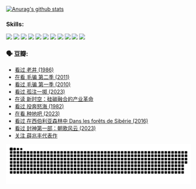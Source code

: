 
[![Anurag's github stats](https://github-readme-stats.vercel.app/api?username=w940853815)](https://github.com/anuraghazra/github-readme-stats)

### Skills:

<code><img height="32" src="https://cdn.jsdelivr.net/npm/simple-icons@v5/icons/python.svg"></code>
<code><img height="32" src="https://cdn.jsdelivr.net/npm/simple-icons@v5/icons/javascript.svg"></code>
<code><img height="32" src="https://cdn.jsdelivr.net/npm/simple-icons@v5/icons/django.svg"></code>
<code><img height="32" src="https://cdn.jsdelivr.net/npm/simple-icons@v5/icons/flask.svg"></code>
<code><img height="32" src="https://cdn.jsdelivr.net/npm/simple-icons@v5/icons/vuetify.svg"></code>
<code><img height="32" src="https://cdn.jsdelivr.net/npm/simple-icons@v5/icons/git.svg"></code>
<code><img height="32" src="https://cdn.jsdelivr.net/npm/simple-icons@v5/icons/docker.svg"></code>
<code><img height="32" src="https://cdn.jsdelivr.net/npm/simple-icons@v5/icons/postgresql.svg"></code>
<code><img height="32" src="https://cdn.jsdelivr.net/npm/simple-icons@v5/icons/elasticsearch.svg"></code>
<code><img height="32" src="https://cdn.jsdelivr.net/npm/simple-icons@v5/icons/macos.svg"></code>
<code><img height="32" src="https://cdn.jsdelivr.net/npm/simple-icons@v5/icons/linux.svg"></code>

### 🗣 豆瓣:

<!-- DOUBAN-ACTIVITIES:START -->
- [看过 老井‎ (1986)](https://www.douban.com/people/136069238/status/4362366672/?_i=93901804)
- [在看 毛骗 第二季‎ (2011)](https://www.douban.com/people/136069238/status/4355752869/?_i=93901804)
- [看过 毛骗 第一季‎ (2010)](https://www.douban.com/people/136069238/status/4355752667/?_i=93901804)
- [看过 孤注一掷‎ (2023)](https://www.douban.com/people/136069238/status/4354774568/?_i=93901804)
- [在读 新时空：硅碳融合的产业革命](https://www.douban.com/people/136069238/status/4348545149/?_i=93901804)
- [看过 投奔怒海‎ (1982)](https://www.douban.com/people/136069238/status/4336696255/?_i=93901804)
- [在看 种地吧‎ (2023)](https://www.douban.com/people/136069238/status/4331431344/?_i=93901804)
- [看过 在西伯利亚森林中 Dans les forêts de Sibérie‎ (2016)](https://www.douban.com/people/136069238/status/4330160220/?_i=93901804)
- [看过 封神第一部：朝歌风云‎ (2023)](https://www.douban.com/people/136069238/status/4320863916/?_i=93901804)
- [关注 薛兆丰代表作](https://www.douban.com/people/136069238/status/4314924970/?_i=93901804)
<!-- DOUBAN-ACTIVITIES:END -->


![Snake animation](https://raw.githubusercontent.com/w940853815/w940853815/output/github-contribution-grid-snake.svg)

<!--
**w940853815/w940853815** is a ✨ _special_ ✨ repository because its `README.md` (this file) appears on your GitHub profile.

Here are some ideas to get you started:

- 🔭 I’m currently working on ...
- 🌱 I’m currently learning ...
- 👯 I’m looking to collaborate on ...
- 🤔 I’m looking for help with ...
- 💬 Ask me about ...
- 📫 How to reach me: ...
- 😄 Pronouns: ...
- ⚡ Fun fact: ...
-->
